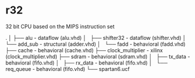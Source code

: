 # r32
32 bit CPU based on the MIPS instruction set

.
│
├── alu - dataflow (alu.vhd)
│   ├── shifter32 - dataflow (shifter.vhd)
│   └── add_sub - structural (adder.vhd)
│       └── fadd - behavioral (fadd.vhd)
├── cache - behavioral (cache.vhd)
├── clock_multiplier - xilinx (clock_multiplier.vhd)
├── sdram - behavioral (sdram.vhd)
│   ├── tx_data - behavioral (fifo.vhd)
│   ├── rx_data - behavioral (fifo.vhd)
│   └── req_queue - behavioral (fifo.vhd)
└── spartan6.ucf
